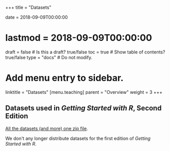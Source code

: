 +++
title = "Datasets"

date = 2018-09-09T00:00:00
# lastmod = 2018-09-09T00:00:00

draft = false  # Is this a draft? true/false
toc = true  # Show table of contents? true/false
type = "docs"  # Do not modify.

# Add menu entry to sidebar.
linktitle = "Datasets"
[menu.teaching]
  parent = "Overview"
  weight = 3
+++

## Datasets used in *Getting Started with R*, Second Edition

[All the datasets (and more) one zip file](https://github.com/R4All/datasets/archive/master.zip).

We don't any longer distribute datasets for the first edition of *Getting Started with R*.
